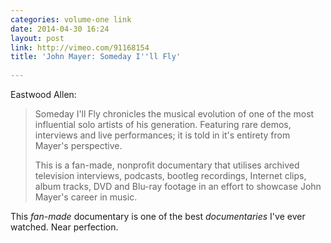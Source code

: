 ```yaml
---
categories: volume-one link
date: 2014-04-30 16:24
layout: post
link: http://vimeo.com/91168154
title: 'John Mayer: Someday I''ll Fly'
 
---
```



Eastwood Allen:  

> Someday I'll Fly chronicles the musical evolution of one of the most influential solo artists of his generation. Featuring rare demos, interviews and live performances; it is told in it's entirety from Mayer's perspective.
> 
> This is a fan-made, nonprofit documentary that utilises archived television interviews, podcasts, bootleg recordings, Internet clips, album tracks, DVD and Blu-ray footage in an effort to showcase John Mayer's career in music.

This *fan-made* documentary is one of the best _documentaries_ I've ever watched. Near perfection. 

